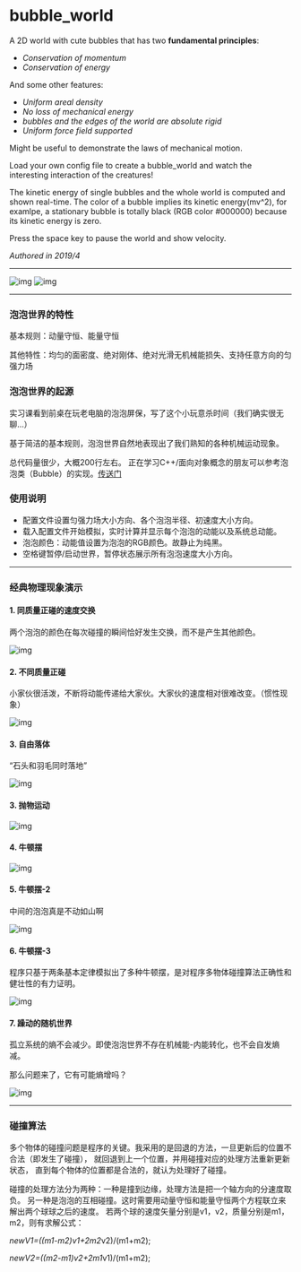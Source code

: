 # bubble_world
A 2D world with cute bubbles that has two **fundamental principles**:

- *Conservation of momentum*
- *Conservation of energy*

And some other features:
- *Uniform areal density*
- *No loss of mechanical energy*
- *bubbles and the edges of the world are absolute rigid*
- *Uniform force field supported*

Might be useful to demonstrate the laws of mechanical motion.

Load your own config file to create a bubble_world and watch the interesting interaction of the creatures!

The kinetic energy of single bubbles and the whole world is computed and shown real-time. The color of a bubble implies its kinetic energy(mv^2), for examlpe, a stationary bubble is totally black (RGB color #000000) because its kinetic energy is zero. 

Press the space key to pause the world and show velocity.

*Authored in 2019/4*

***
![img](https://github.com/lichengchen/bubble_world/blob/main/gifs/6-1.gif) 
![img](https://github.com/lichengchen/bubble_world/blob/main/gifs/6-8.gif) 
***

### 泡泡世界的特性
基本规则：动量守恒、能量守恒

其他特性：均匀的面密度、绝对刚体、绝对光滑无机械能损失、支持任意方向的匀强力场

### 泡泡世界的起源
实习课看到前桌在玩老电脑的泡泡屏保，写了这个小玩意杀时间（我们确实很无聊...）

基于简洁的基本规则，泡泡世界自然地表现出了我们熟知的各种机械运动现象。

总代码量很少，大概200行左右。 正在学习C++/面向对象概念的朋友可以参考泡泡类（Bubble）的实现。[传送门](https://github.com/lichengchen/bubble_world/blob/main/bubble.h)

### 使用说明
- 配置文件设置匀强力场大小方向、各个泡泡半径、初速度大小方向。
- 载入配置文件开始模拟，实时计算并显示每个泡泡的动能以及系统总动能。
- 泡泡颜色：动能值设置为泡泡的RGB颜色。故静止为纯黑。
- 空格键暂停/启动世界，暂停状态展示所有泡泡速度大小方向。

***

### 经典物理现象演示
#### 1. 同质量正碰的速度交换
两个泡泡的颜色在每次碰撞的瞬间恰好发生交换，而不是产生其他颜色。

![img](https://github.com/lichengchen/bubble_world/blob/main/gifs/6-2.gif) 

#### 2. 不同质量正碰
小家伙很活泼，不断将动能传递给大家伙。大家伙的速度相对很难改变。（惯性现象）

![img](https://github.com/lichengchen/bubble_world/blob/main/gifs/6-3.gif) 

#### 3. 自由落体
“石头和羽毛同时落地”

![img](https://github.com/lichengchen/bubble_world/blob/main/gifs/6-4.gif) 

#### 3. 抛物运动
![img](https://github.com/lichengchen/bubble_world/blob/main/gifs/6-5.gif) 

#### 4. 牛顿摆
![img](https://github.com/lichengchen/bubble_world/blob/main/gifs/6-6.gif) 

#### 5. 牛顿摆-2
中间的泡泡真是不动如山啊

![img](https://github.com/lichengchen/bubble_world/blob/main/gifs/6-7.gif) 

#### 6. 牛顿摆-3
程序只基于两条基本定律模拟出了多种牛顿摆，是对程序多物体碰撞算法正确性和健壮性的有力证明。

![img](https://github.com/lichengchen/bubble_world/blob/main/gifs/6-8.gif) 

#### 7. 躁动的随机世界
孤立系统的熵不会减少。即使泡泡世界不存在机械能-内能转化，也不会自发熵减。

那么问题来了，它有可能熵增吗？

![img](https://github.com/lichengchen/bubble_world/blob/main/gifs/6-1.gif) 

***

### 碰撞算法

多个物体的碰撞问题是程序的关键。我采用的是回退的方法，一旦更新后的位置不合法（即发生了碰撞）， 就回退到上一个位置，并用碰撞对应的处理方法重新更新状态， 直到每个物体的位置都是合法的，就认为处理好了碰撞。

碰撞的处理方法分为两种：一种是撞到边缘，处理方法是把一个轴方向的分速度取负。 另一种是泡泡的互相碰撞。这时需要用动量守恒和能量守恒两个方程联立来解出两个球球之后的速度。 若两个球的速度矢量分别是v1，v2，质量分别是m1，m2，则有求解公式：

*newV1=((m1-m2)*v1+2*m2*v2)/(m1+m2);

*newV2=((m2-m1)*v2+2*m1*v1)/(m1+m2);

